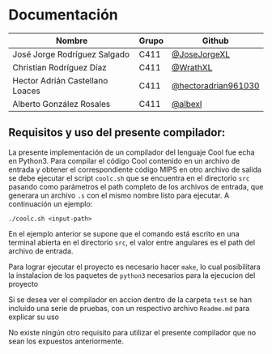 # Documentación

**Nombre** | **Grupo** | **Github**
--|--|--
José Jorge Rodríguez Salgado | C411 | [@JoseJorgeXL](https://github.com/JoseJorgeXL)
Christian Rodríguez Díaz | C411 | [@WrathXL](https://github.com/WrathXL)
Hector Adrián Castellano Loaces | C411 | [@hectoradrian961030 ](https://github.com/hectoradrian961030)
Alberto González Rosales | C411 | [@albexl](https://github.com/albexl)

## Requisitos y uso del presente compilador: 


La presente implementación de un compilador del lenguaje Cool fue echa en Python3. Para compilar el código Cool contenido en un archivo de 
entrada y obtener el correspondiente código MIPS en otro archivo de salida se debe ejecutar el script `coolc.sh` que se encuentra en
el directorio `src` pasando como parámetros el path completo de los archivos de entrada, que generara un archivo `.s` con el mismo nombre listo para ejecutar. A continuación un ejemplo:

    ./coolc.sh <input-path> 

En el ejemplo anterior se supone que el comando está escrito en una terminal abierta en el directorio `src`, el valor entre angulares es el path del archivo de entrada.

Para lograr ejecutar el proyecto es necesario hacer `make`, lo cual posibilitara la instalacion de los paquetes de `python3` necesarios para la ejecucion del proyecto

Si se desea ver el compilador en accion dentro de la carpeta `test` se han incluido una serie de pruebas, con un respectivo archivo `Readme.md` para explicar su uso

No existe ningún otro requisito para utilizar el presente compilador que no sean los expuestos anteriormente.
